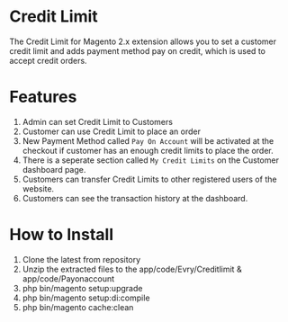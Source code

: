 # Credit Limit
The Credit Limit for Magento 2.x extension allows you to set a customer credit limit and adds payment method pay on credit, which is used to accept credit orders.

# Features
1) Admin can set Credit Limit to Customers
2) Customer can use Credit Limit to place an order
3) New Payment Method called `Pay On Account` will be activated at the checkout if customer has an enough credit limits to place the order.
4) There is a seperate section called `My Credit Limits` on the Customer dashboard page.
5) Customers can transfer Credit Limits to other registered users of the website.
6) Customers can see the transaction history at the dashboard.

# How to Install
1) Clone the latest from repository
2) Unzip the extracted files to the app/code/Evry/Creditlimit & app/code/Payonaccount
3) php bin/magento setup:upgrade
4) php bin/magento setup:di:compile
5) php bin/magento cache:clean

